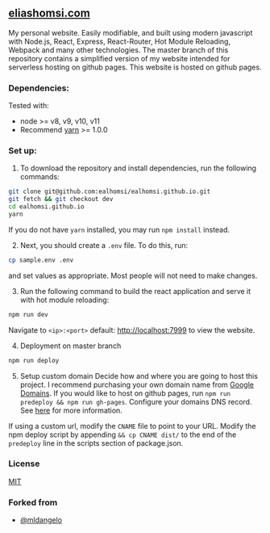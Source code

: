 ## [eliashomsi.com](https://eliashomsi.com) 

My personal website. Easily modifiable, and built using modern javascript with Node.js, React, Express, React-Router, Hot Module Reloading, Webpack and many other technologies.
The master branch of this repository contains a simplified version of my website intended for serverless hosting on github pages. 
This website is hosted on github pages.

### Dependencies:

Tested with:
* node >= v8, v9, v10, v11
* Recommend [yarn](https://yarnpkg.com/lang/en/docs/install/#mac-stable) >= 1.0.0


### Set up:


1. To download the repository and install dependencies, run the following commands:
```bash
git clone git@github.com:ealhomsi/ealhomsi.github.io.git
git fetch && git checkout dev
cd ealhomsi.github.io
yarn
```
If you do not have `yarn` installed, you may run `npm install` instead.

2. Next, you should create a `.env` file. To do this, run:
```bash
cp sample.env .env
```
and set values as appropriate. Most people will not need to make changes.

3. Run the following command to build the react application and serve it with hot module reloading:
```bash
npm run dev
```
Navigate to `<ip>:<port>` default: [http://localhost:7999](http://localhost:7999) to view the website.

4. Deployment on master branch
```bash
npm run deploy
```

5. Setup custom domain
Decide how and where you are going to host this project. I recommend purchasing your own domain name from [Google Domains](https://domains.google). If you would like to host on github pages, run `npm run predeploy && npm run gh-pages`. Configure your domains DNS record. See [here]( https://help.github.com/articles/using-a-custom-domain-with-github-pages/) for more information.

If using a custom url, modify the `CNAME` file to point to your URL. Modify the npm deploy script by appending `&& cp CNAME dist/` to the end of the `predeploy` line in the scripts section of package.json.

### License
[MIT](./Public/LICENSE)

### Forked from
- [@mldangelo](https://github.com/mldangelo)
